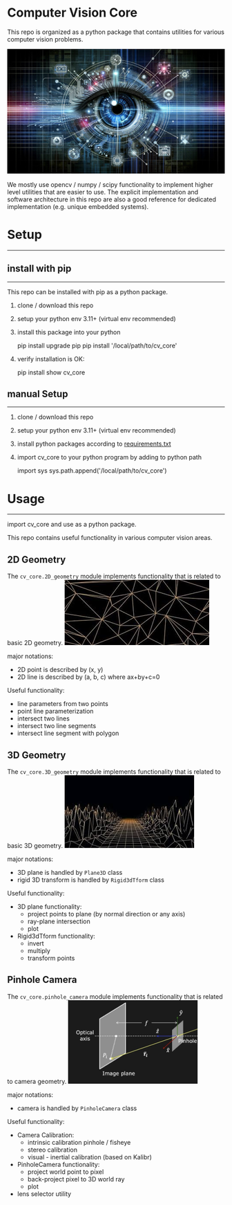 # Computer Vision Core

This repo is organized as a python package that contains utilities for various computer vision problems.

 ![computer vision core image](./doc/computer_vision_core.jpg)

We mostly use opencv / numpy / scipy functionality to implement higher level utilities that are easier to use. The explicit implementation and software architecture in this repo are also a good reference for dedicated implementation (e.g. unique embedded systems).    

# Setup

----


## install with pip

----
This repo can be installed with pip as a python package.

1. clone / download this repo
2. setup your python env 3.11+ (virtual env recommended)
3. install this package into your python

    
    pip install upgrade pip
    pip install '/local/path/to/cv_core'

4. verify installation is OK:

    
    pip install show cv_core
 


## manual Setup

----

1. clone / download this repo
2. setup your python env 3.11+ (virtual env recommended)
3. install python packages according to [requirements.txt](./requirements.txt) 
4. import cv_core to your python program by adding to python path


    import sys
    sys.path.append('/local/path/to/cv_core')

# Usage

----

import cv_core and use as a python package.

This repo contains useful functionality in various computer vision areas. 


## 2D Geometry

The `cv_core.2D_geometry` module implements functionality that is related to basic 2D geometry.
![2d geometry image](./doc/2d.jpeg)

major notations:
- 2D point is described by (x, y)
- 2D line is described by (a, b, c) where ax+by+c=0

Useful functionality:
- line parameters from two points
- point line parameterization
- intersect two lines
- intersect two line segments
- intersect line segment with polygon



## 3D Geometry

The `cv_core.3D_geometry` module implements functionality that is related to basic 3D geometry.
![3d geometry image](./doc/3d_surface.jpeg)

major notations:
- 3D plane is handled by `Plane3D` class
- rigid 3D transform is handled by `Rigid3dTform` class  

Useful functionality:
- 3D plane functionality:
  - project points to plane (by normal direction or any axis)
  - ray-plane intersection
  - plot
- Rigid3dTform functionality:
  - invert
  - multiply 
  - transform points


## Pinhole Camera
The `cv_core.pinhole_camera` module implements functionality that is related to camera geometry.
<img src="./doc/pinhole.png" alt="image" style="width:300px;height:auto;">



major notations:
- camera is handled by `PinholeCamera` class

Useful functionality:
- Camera Calibration:
  - intrinsic calibration pinhole / fisheye
  - stereo calibration
  - visual - inertial calibration (based on Kalibr)
- PinholeCamera functionality:
  - project world point to pixel
  - back-project pixel to 3D world ray
  - plot
- lens selector utility